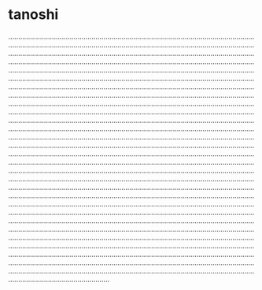 # tanoshi

...............................................................................................................................................................................................................................................................................................................................................................................................................................................................................................................................................................................................................................................................................................................................................................................................................................................................................................................................................................................................................................................................................................................................................................................................................................................................................................................................................................................................................................................................................................................................................................................................................................................................................................................................................................................................................................................................................................................................................................................................................................................................................................................................................................................................................................................................................................................................................................................................................................................................................................................................................................................................................................................................................................................................................................................................................................................................................................................................................................................................................................................................................................................................................................................................................................................................................................................................................................................................................................................................................................................................................................................................................................................................................................................................................................................................